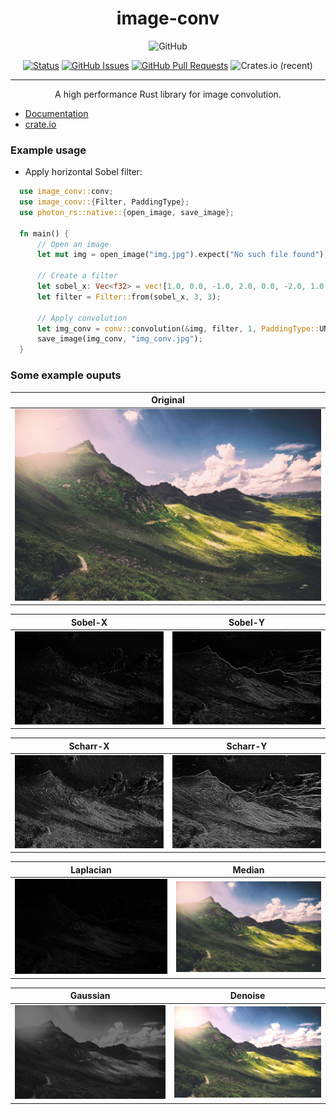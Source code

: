 <h1 align="center">image-conv</h1>
<div align="center">

  <img alt="GitHub" src="https://img.shields.io/github/license/gp-97/image-conv">

</div>
<div align="center">
  
  [![Status](https://img.shields.io/badge/status-active-success.svg)]()
  [![GitHub Issues](https://img.shields.io/github/issues/gp-97/image-conv.svg)](https://github.com/gp-97/image-conv/issues)
  [![GitHub Pull Requests](https://img.shields.io/github/issues-pr/gp-97/image-conv.svg)](https://github.com/gp-97/image-conv/pulls)
  ![Crates.io (recent)](https://img.shields.io/crates/dr/image-conv?style=plastic)

</div>

---

<p align="center">A high performance Rust library for image convolution.</p>

- [Documentation](https://docs.rs/image-conv/0.1.3/image_conv/index.html)
- [crate.io](https://crates.io/crates/image-conv)

### Example usage
- Apply horizontal Sobel filter:
```rust
  use image_conv::conv;
  use image_conv::{Filter, PaddingType};
  use photon_rs::native::{open_image, save_image};

  fn main() {
      // Open an image
      let mut img = open_image("img.jpg").expect("No such file found");

      // Create a filter
      let sobel_x: Vec<f32> = vec![1.0, 0.0, -1.0, 2.0, 0.0, -2.0, 1.0, 0.0, -1.0];
      let filter = Filter::from(sobel_x, 3, 3);

      // Apply convolution    
      let img_conv = conv::convolution(&img, filter, 1, PaddingType::UNIFORM(1));
      save_image(img_conv, "img_conv.jpg");
  }
```


### Some example ouputs
|Original|
|--------|
|![Original](assets/t5.jpg)|

|Sobel-X|Sobel-Y|
|-------|-------|
|![Sobel-X](assets/t5_sobelX.jpg)|![Sobel-Y](assets/t5_sobelY.jpg)|

|Scharr-X|Scharr-Y|
|--------|--------|
![Scharr-X](assets/t5_scharrX.jpg)|![Scharr-Y](assets/t5_scharrY.jpg)|

|Laplacian|Median|
|-------|------|
|![Laplacian](assets/t5_laplacian.jpg)|![Median](assets/t5_median.jpg)|

|Gaussian|Denoise|
|---------|-------|
|![Gaussian](assets/t5_gaussian7x7.jpg)|![Denoise](assets/t5_denoise.jpg)|  
